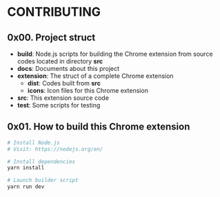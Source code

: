 # CONTRIBUTING

## 0x00. Project struct

- **build**: Node.js scripts for building the Chrome extension from source codes located in directory **src**
- **docs**: Documents about this project
- **extension**: The struct of a complete Chrome extension
	- **dist**: Codes built from **src**
	- **icons**: Icon files for this Chrome extension
- **src**: This extension source code
- **test**: Some scripts for testing

## 0x01. How to build this Chrome extension

``` bash
# Install Node.js
# Visit: https://nodejs.org/en/

# Install dependencies
yarn install

# Launch builder script
yarn run dev
```
